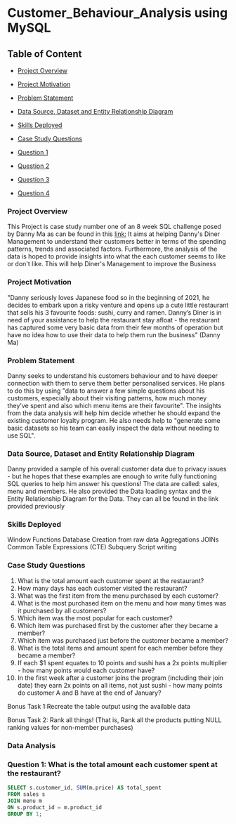 # Customer_Behaviour_Analysis using MySQL

## Table of Content

- [Project Overview](#project-overview)

- [Project Motivation](#project-motivation)

- [Problem Statement](#problem-statement)
- [Data Source, Dataset and Entity Relationship Diagram](#data-Source,-dataset-and-entity-relationship-diagram)
- [Skills Deployed](#skills-deployed)
- [Case Study Questions](#case-study-questions)
- [Question 1](#question-1)
- [Question 2](#question-2)
- [Question 3](#question-3)
- [Question 4](#question-4)



### Project Overview

This Project is case study number one of an 8 week SQL challenge posed by Danny Ma as can be found in this [link:](https://8weeksqlchallenge.com/case-study-1/) It aims at helping Danny's Diner Management to understand their customers better in terms of the spending patterns, trends and associated factors. Furthermore, the analysis of the data is hoped to provide insights into what the each customer seems to like or don't like. This will help Diner's Management to improve the Business

### Project  Motivation

"Danny seriously loves Japanese food so in the beginning of 2021, he decides to embark upon a risky venture and opens up a cute little restaurant that sells his 3 favourite foods: sushi, curry and ramen. Danny’s Diner is in need of your assistance to help the restaurant stay afloat - the restaurant has captured some very basic data from their few months of operation but have no idea how to use their data to help them run the business" (Danny Ma)

### Problem Statement

Danny seeks to understand his customers behaviour and to have deeper connection with them to serve them better personalised services. He plans to do this by using "data to answer a few simple questions about his customers, especially about their visiting patterns, how much money they’ve spent and also which menu items are their favourite". 
The insights from the data analysis will help him decide whether he should expand the existing customer loyalty program. He also needs help to "generate some basic datasets so his team can easily inspect the data without needing to use SQL".

### Data Source, Dataset and Entity Relationship Diagram
Danny provided a sample of his overall customer data due to privacy issues - but he hopes that these examples are enough to write fully functioning SQL queries to help him answer his questions! The data are called: sales, menu and members. He also provided the Data loading syntax and the Entity Relationship Diagram for the Data. They can all be found in the link provided previously

### Skills Deployed

Window Functions
Database Creation from raw data
Aggregations
JOINs
Common Table Expressions (CTE)
Subquery
Script writing

### Case Study Questions
1. What is the total amount each customer spent at the restaurant?
2. How many days has each customer visited the restaurant?
3. What was the first item from the menu purchased by each customer?
4. What is the most purchased item on the menu and how many times was it purchased by all customers?
5. Which item was the most popular for each customer?
6. Which item was purchased first by the customer after they became a member?
7. Which item was purchased just before the customer became a member?
8. What is the total items and amount spent for each member before they became a member?
9. If each $1 spent equates to 10 points and sushi has a 2x points multiplier - how many points would each customer have?
10. In the first week after a customer joins the program (including their join date) they earn 2x points on all items, not just sushi - how many points do customer A and B have at the end of January?

Bonus Task 1:Recreate the table output using the available data 

Bonus Task 2: Rank all things! (That is, Rank all the products putting NULL ranking values for non-member purchases)

### Data Analysis

### Question 1: What is the total amount each customer spent at the restaurant?

```sql
SELECT s.customer_id, SUM(m.price) AS total_spent
FROM sales s
JOIN menu m
ON s.product_id = m.product_id
GROUP BY 1;
```
####
